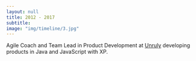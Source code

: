 ```yaml
---
layout: null
title: 2012 - 2017
subtitle:
image: "img/timeline/3.jpg"
---
```

Agile Coach and Team Lead in Product Development at [Unruly](https://unruly.co/) developing products in Java and JavaScript with XP.
